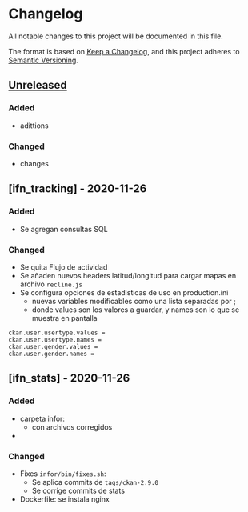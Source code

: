 # Changelog
All notable changes to this project will be documented in this file.

The format is based on [Keep a Changelog](https://keepachangelog.com/en/1.0.0/),
and this project adheres to [Semantic Versioning](https://semver.org/spec/v2.0.0.html).


## [Unreleased]
### Added
- adittions
### Changed
- changes

## [ifn_tracking] - 2020-11-26
### Added
- Se agregan consultas SQL

### Changed
- Se quita Flujo de actividad
- Se añaden nuevos headers latitud/longitud para cargar mapas en archivo ```recline.js```
- Se configura opciones de estadisticas de uso en production.ini
    - nuevas variables modificables como una lista separadas por ;
    - donde values son los valores a guardar, y names son lo que se muestra en pantalla
```
ckan.user.usertype.values =
ckan.user.usertype.names =
ckan.user.gender.values =
ckan.user.gender.names =
```

## [ifn_stats] - 2020-11-26
### Added
- carpeta infor:
    - con archivos corregidos
-


### Changed
- Fixes ```infor/bin/fixes.sh```:
    - Se aplica commits de ```tags/ckan-2.9.0```
    - Se corrige commits de stats
- Dockerfile: se instala nginx


[Unreleased]: https://gitlab.com/don_balon/transcriptor/-/compare/develop...v1.0.0
[V0.0.1]: https://gitlab.com/don_balon/transcriptor/-/tree/v0.0.1
